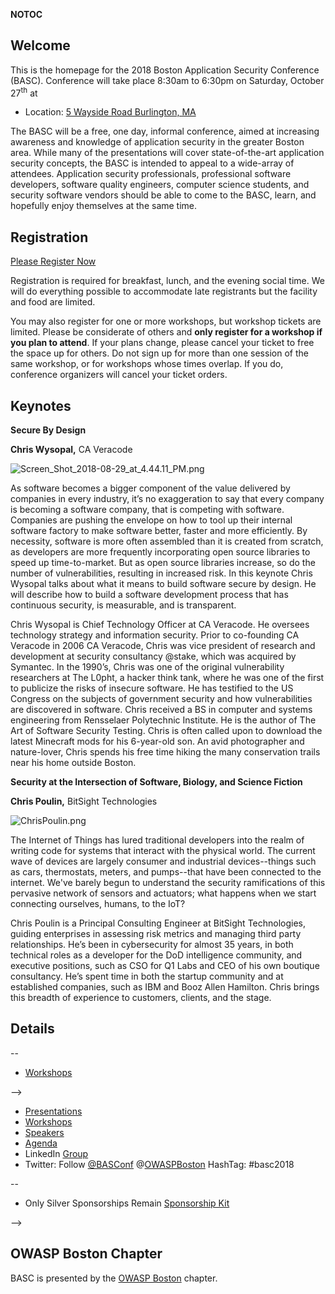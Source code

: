 __NOTOC__

## Welcome

This is the homepage for the 2018 Boston Application Security Conference
(BASC). Conference will take place 8:30am to 6:30pm on Saturday, October
27<sup>th</sup> at

  - Location: [5 Wayside Road Burlington,
    MA](https://goo.gl/maps/MErChZ3cX5B2)

The BASC will be a free, one day, informal conference, aimed at
increasing awareness and knowledge of application security in the
greater Boston area. While many of the presentations will cover
state-of-the-art application security concepts, the BASC is intended to
appeal to a wide-array of attendees. Application security professionals,
professional software developers, software quality engineers, computer
science students, and security software vendors should be able to come
to the BASC, learn, and hopefully enjoy themselves at the same time.

## Registration

[Please Register
Now](https://www.eventbrite.com/o/owasp-boston-591242931)

Registration is required for breakfast, lunch, and the evening social
time. We will do everything possible to accommodate late registrants but
the facility and food are limited.

You may also register for one or more workshops, but workshop tickets
are limited. Please be considerate of others and **only register for a
workshop if you plan to attend**. If your plans change, please cancel
your ticket to free the space up for others. Do not sign up for more
than one session of the same workshop, or for workshops whose times
overlap. If you do, conference organizers will cancel your ticket
orders.

## Keynotes

**Secure By Design**

**Chris Wysopal,** CA Veracode

![Screen_Shot_2018-08-29_at_4.44.11_PM.png](Screen_Shot_2018-08-29_at_4.44.11_PM.png
"Screen_Shot_2018-08-29_at_4.44.11_PM.png")

As software becomes a bigger component of the value delivered by
companies in every industry, it’s no exaggeration to say that every
company is becoming a software company, that is competing with software.
Companies are pushing the envelope on how to tool up their internal
software factory to make software better, faster and more efficiently.
By necessity, software is more often assembled than it is created from
scratch, as developers are more frequently incorporating open source
libraries to speed up time-to-market. But as open source libraries
increase, so do the number of vulnerabilities, resulting in increased
risk. In this keynote Chris Wysopal talks about what it means to build
software secure by design. He will describe how to build a software
development process that has continuous security, is measurable, and is
transparent.

Chris Wysopal is Chief Technology Officer at CA Veracode. He oversees
technology strategy and information security. Prior to co-founding CA
Veracode in 2006 CA Veracode, Chris was vice president of research and
development at security consultancy @stake, which was acquired by
Symantec. In the 1990’s, Chris was one of the original vulnerability
researchers at The L0pht, a hacker think tank, where he was one of the
first to publicize the risks of insecure software. He has testified to
the US Congress on the subjects of government security and how
vulnerabilities are discovered in software. Chris received a BS in
computer and systems engineering from Rensselaer Polytechnic
Institute. He is the author of The Art of Software Security Testing.
Chris is often called upon to download the latest Minecraft mods for his
6-year-old son. An avid photographer and nature-lover, Chris spends his
free time hiking the many conservation trails near his home outside
Boston.

**Security at the Intersection of Software, Biology, and Science
Fiction**

**Chris Poulin,** BitSight Technologies

![ChrisPoulin.png](ChrisPoulin.png "ChrisPoulin.png")

The Internet of Things has lured traditional developers into the realm
of writing code for systems that interact with the physical world. The
current wave of devices are largely consumer and industrial
devices--things such as cars, thermostats, meters, and pumps--that have
been connected to the internet. We've barely begun to understand the
security ramifications of this pervasive network of sensors and
actuators; what happens when we start connecting ourselves, humans, to
the IoT?

Chris Poulin is a Principal Consulting Engineer at BitSight
Technologies, guiding enterprises in assessing risk metrics and managing
third party relationships. He’s been in cybersecurity for almost 35
years, in both technical roles as a developer for the DoD intelligence
community, and executive positions, such as CSO for Q1 Labs and CEO of
his own boutique consultancy. He’s spent time in both the startup
community and at established companies, such as IBM and Booz Allen
Hamilton. Chris brings this breadth of experience to customers, clients,
and the stage.

## Details

\--

  - [Workshops](2018_BASC_Workshops "wikilink")

\--\>

  - [Presentations](2018_BASC_Presentations "wikilink")
  - [Workshops](2018_BASC_Workshops "wikilink")
  - [Speakers](2018_BASC_Speakers "wikilink")
  - [Agenda](2018_BASC_Agenda "wikilink")
  - LinkedIn
    [Group](https://www.linkedin.com/groups/Boston-Application-Security-Conference-BASC-4631647)
  - Twitter: Follow [@BASConf](https://twitter.com/BASConf)
    @[OWASPBoston](https://twitter.com/owaspboston) HashTag: \#basc2018

\--

  - Only Silver Sponsorships Remain [Sponsorship
    Kit](https://www.owasp.org/index.php/File:BASCSponsorship2018_v2_\(002\).docx)

\--\>

## OWASP Boston Chapter

BASC is presented by the [OWASP
Boston](https://www.owasp.org/index.php/Boston) chapter.